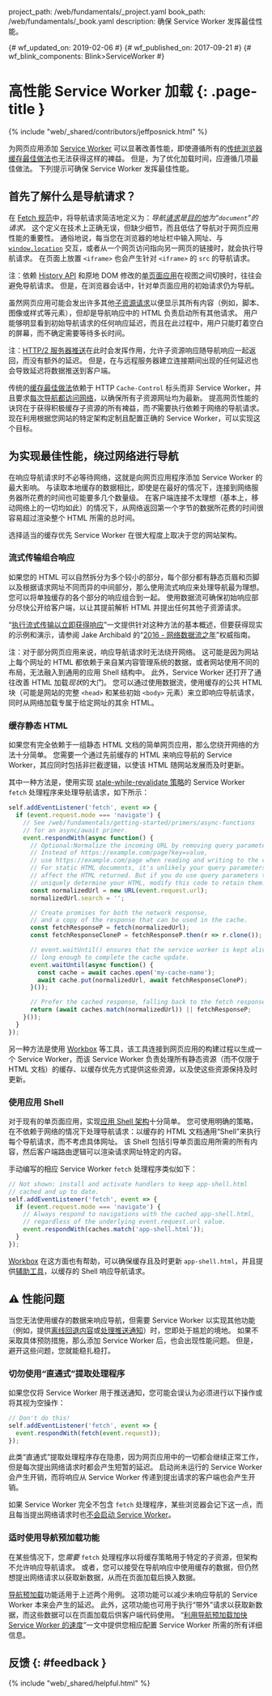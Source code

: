 project_path: /web/fundamentals/_project.yaml
book_path: /web/fundamentals/_book.yaml
description: 确保 Service Worker 发挥最佳性能。

{# wf_updated_on: 2019-02-06 #}
{# wf_published_on: 2017-09-21 #}
{# wf_blink_components: Blink>ServiceWorker #}

# 高性能 Service Worker 加载 {: .page-title }

{% include "web/_shared/contributors/jeffposnick.html" %}

为网页应用添加 [Service Worker](/web/fundamentals/getting-started/primers/service-workers) 可以显著改善性能，即使遵循所有的[传统浏览器缓存最佳做法](/web/fundamentals/performance/optimizing-content-efficiency/http-caching)也无法获得这样的裨益。
但是，为了优化加载时间，应遵循几项最佳做法。
 下列提示可确保 Service Worker 发挥最佳性能。


## 首先了解什么是导航请求？

在 [Fetch
规范](https://fetch.spec.whatwg.org/#navigation-request)中，将导航请求简洁地定义为：<em>导航[请求](https://fetch.spec.whatwg.org/#concept-request)是[目的地](https://fetch.spec.whatwg.org/#concept-request-destination)为“<code>document</code>”的请求。
</em> 这个定义在技术上正确无误，但缺少细节，而且低估了导航对于网页应用性能的重要性。
 通俗地说，每当您在浏览器的地址栏中输入网址、与
<code>[window.location](https://developer.mozilla.org/en-US/docs/Web/API/Window/location)</code> 交互，或者从一个网页访问指向另一网页的链接时，就会执行导航请求。
 在页面上放置 `<iframe>`
也会产生针对 `<iframe>` 的 `src` 的导航请求。

注：依赖 [History API](https://developer.mozilla.org/en-US/docs/Web/API/History_API)
和原地 DOM 修改的[单页面应用](https://en.wikipedia.org/wiki/Single-page_application)在视图之间切换时，往往会避免导航请求。
 但是，在浏览器会话中，针对单页面应用的初始请求仍为导航。


虽然网页应用可能会发出许多其他[子资源请求](https://fetch.spec.whatwg.org/#subresource-request)以便显示其所有内容（例如，脚本、图像或样式等元素），但却是导航响应中的 HTML 负责启动所有其他请求。
 用户能够明显看到初始导航请求的任何响应延迟，而且在此过程中，用户只能盯着空白的屏幕，而不确定需要等待多长时间。



注：[HTTP/2 服务器推送](/web/fundamentals/performance/http2/#server_push)在此时会发挥作用，允许子资源响应随导航响应一起返回，而没有额外的延迟。
 但是，在与远程服务器建立连接期间出现的任何延迟也会导致延迟将数据推送到客户端。



传统的[缓存最佳做法](/web/fundamentals/performance/optimizing-content-efficiency/http-caching#top_of_page)依赖于 HTTP `Cache-Control` 标头而非 Service Worker，并且要求[每次导航都访问网络](/web/fundamentals/performance/optimizing-content-efficiency/http-caching#invalidating_and_updating_cached_responses)，以确保所有子资源网址均为最新。
 提高网页性能的诀窍在于获得积极缓存子资源的所有裨益，而*不*需要执行依赖于网络的导航请求。
 现在利用根据您网站的特定架构定制且配置正确的 Service Worker，可以实现这个目标。



## 为实现最佳性能，绕过网络进行导航

在响应导航请求时不必等待网络，这就是向网页应用程序添加 Service Worker 的最大影响。
 与读取本地缓存的数据相比，即使是在最好的情况下，连接到网络服务器所花费的时间也可能要多几个数量级。
 在客户端连接不太理想（基本上，移动网络上的一切均如此）的情况下，从网络返回第一个字节的数据所花费的时间很容易超过渲染整个 HTML 所需的总时间。





选择适当的缓存优先 Service Worker 在很大程度上取决于您的网站架构。


### 流式传输组合响应

如果您的 HTML 可以自然拆分为多个较小的部分，每个部分都有静态页眉和页脚以及根据请求网址不同而异的中间部分，那么使用流式响应来处理导航最为理想。
 您可以将单独缓存的各个部分的响应组合到一起。
 使用数据流可确保初始响应部分尽快公开给客户端，以让其提前解析 HTML 并提出任何其他子资源请求。




“[执行流式传输以立即获得响应](/web/updates/2016/06/sw-readablestreams)”一文提供针对这种方法的基本概述，但要获得现实的示例和演示，请参阅 Jake Archibald 的“[2016 - 网络数据流之年](https://jakearchibald.com/2016/streams-ftw/)”权威指南。




注：对于部分网页应用来说，响应导航请求时无法绕开网络。
 这可能是因为网站上每个网址的 HTML 都依赖于来自某内容管理系统的数据，或者网站使用不同的布局，无法融入到通用的应用 Shell 结构中。
 此外，Service Worker 还打开了通往改善 HTML 加载*现状*的大门。
您可以通过使用数据流，使用缓存的公共 HTML 块（可能是网站的完整 `<head>` 和某些初始
`<body>` 元素）来立即响应导航请求，同时从网络加载专属于给定网址的其余 HTML。



### 缓存静态 HTML

如果您有完全依赖于一组静态 HTML
文档的简单网页应用，那么您绕开网络的方法十分简单。
 您需要一个通过先前缓存的 HTML 来响应导航的 Service Worker，其应同时包括非拦截逻辑，以使该 HTML 随网站发展而及时更新。



其中一种方法是，使用实现
[stale-while-revalidate 策略](/web/fundamentals/instant-and-offline/offline-cookbook/#stale-while-revalidate)的 Service Worker `fetch` 处理程序来处理导航请求，如下所示：


```js
self.addEventListener('fetch', event => {
  if (event.request.mode === 'navigate') {
    // See /web/fundamentals/getting-started/primers/async-functions
    // for an async/await primer.
    event.respondWith(async function() {
      // Optional:Normalize the incoming URL by removing query parameters.
      // Instead of https://example.com/page?key=value,
      // use https://example.com/page when reading and writing to the cache.
      // For static HTML documents, it's unlikely your query parameters will
      // affect the HTML returned. But if you do use query parameters that
      // uniquely determine your HTML, modify this code to retain them.
      const normalizedUrl = new URL(event.request.url);
      normalizedUrl.search = '';

      // Create promises for both the network response,
      // and a copy of the response that can be used in the cache.
      const fetchResponseP = fetch(normalizedUrl);
      const fetchResponseCloneP = fetchResponseP.then(r => r.clone());

      // event.waitUntil() ensures that the service worker is kept alive
      // long enough to complete the cache update.
      event.waitUntil(async function() {
        const cache = await caches.open('my-cache-name');
        await cache.put(normalizedUrl, await fetchResponseCloneP);
      }());

      // Prefer the cached response, falling back to the fetch response.
      return (await caches.match(normalizedUrl)) || fetchResponseP;
    }());
  }
});
```

另一种方法是使用 [Workbox](https://workboxjs.org/) 等工具，该工具连接到网页应用的构建过程以生成一个 Service Worker，而该 Service Worker 负责处理所有静态资源（而不仅限于 HTML 文档）的缓存、以缓存优先方式提供这些资源，以及使这些资源保持及时更新。




### 使用应用 Shell

对于现有的单页面应用，实现[应用 Shell 架构](/web/fundamentals/architecture/app-shell)十分简单。
 您可使用明确的策略，在不依赖于网络的情况下处理导航请求：以缓存的 HTML 文档通用“Shell”来执行每个导航请求，而不考虑具体网址。
 该 Shell 包括引导单页面应用所需的所有内容，然后客户端路由逻辑可以渲染请求网址特定的内容。



手动编写的相应 Service Worker `fetch` 处理程序类似如下：


```js
// Not shown: install and activate handlers to keep app-shell.html
// cached and up to date.
self.addEventListener('fetch', event => {
  if (event.request.mode === 'navigate') {
    // Always respond to navigations with the cached app-shell.html,
    // regardless of the underlying event.request.url value.
    event.respondWith(caches.match('app-shell.html'));
  }
});
```

[Workbox](https://workboxjs.org/) 在这方面也有帮助，可以确保缓存且及时更新
`app-shell.html`，并且提供[辅助工具](https://workboxjs.org/reference-docs/latest/module-workbox-sw.Router.html#registerNavigationRoute)，以缓存的 Shell 响应导航请求。



## ⚠️ 性能问题

当您无法使用缓存的数据来响应导航，但需要 Service
Worker 以实现其他功能（例如，提供[离线回退内容](/web/fundamentals/instant-and-offline/offline-cookbook/#generic-fallback)或[处理推送通知](/web/fundamentals/getting-started/codelabs/push-notifications/)）时，您即处于尴尬的境地。
 如果不采取具体预防措施，那么添加 Service Worker 后，也会出现性能问题。
但是，避开这些问题，您就能稳扎稳打。

### 切勿使用“直通式”提取处理程序

如果您仅将 Service Worker 用于推送通知，您可能会误认为必须进行以下操作或将其视为空操作：



```js
// Don't do this!
self.addEventListener('fetch', event => {
  event.respondWith(fetch(event.request));
});
```

此类“直通式”提取处理程序存在隐患，因为网页应用中的一切都会继续正常工作，但是每次提出网络请求时都会产生短暂的延迟。
 启动尚未运行的 Service Worker 会产生开销，而将响应从 Service Worker 传递到提出请求的客户端也会产生开销。




如果 Service Worker 完全不包含 `fetch` 处理程序，某些浏览器会记下这一点，而且每当提出网络请求时也[不会启动 Service Worker](https://github.com/w3c/ServiceWorker/issues/718)。




### 适时使用导航预加载功能

在某些情况下，您*需要* `fetch` 处理程序以将缓存策略用于特定的子资源，但架构不允许响应导航请求。
 或者，您可以接受在导航响应中使用缓存的数据，但仍然想提出网络请求以获取新数据，从而在页面加载后换入数据。



[导航预加载](https://developer.mozilla.org/en-US/docs/Web/API/NavigationPreloadManager)功能适用于上述两个用例。
 这项功能可以减少未响应导航的
Service Worker 本来会产生的延迟。 此外，这项功能也可用于执行“带外”请求以获取新数据，而这些数据可以在页面加载后供客户端代码使用。
 “[利用导航预加载加快 Service Worker 的速度](/web/updates/2017/02/navigation-preload)”一文中提供您相应配置 Service Worker 所需的所有详细信息。




## 反馈 {: #feedback }

{% include "web/_shared/helpful.html" %}
